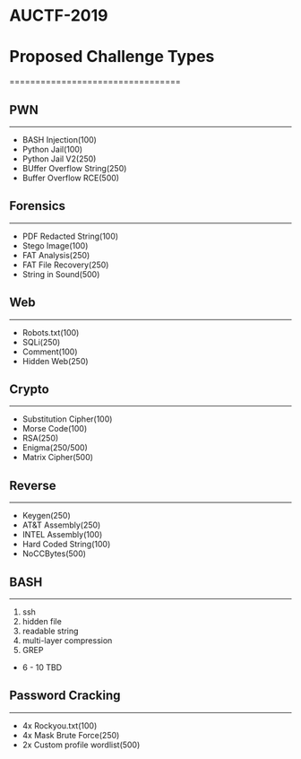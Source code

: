 # AUCTF-2019

# Proposed Challenge Types
=================================

## PWN
----------
- BASH Injection(100)
- Python Jail(100)
- Python Jail V2(250)
- BUffer Overflow String(250)
- Buffer Overflow RCE(500)

## Forensics
--------------
- PDF Redacted String(100)
- Stego Image(100)
- FAT Analysis(250)
- FAT File Recovery(250)
- String in Sound(500)

## Web
-----------
- Robots.txt(100)
- SQLi(250)
- Comment(100)
- Hidden Web(250)

## Crypto
-------------
- Substitution Cipher(100)
- Morse Code(100)
- RSA(250)
- Enigma(250/500)
- Matrix Cipher(500)

## Reverse
--------------
- Keygen(250)
- AT&T Assembly(250)
- INTEL Assembly(100)
- Hard Coded String(100)
- NoCCBytes(500)

## BASH
-----------
1. ssh
2. hidden file
3. readable string
4. multi-layer compression
5. GREP
- 6 - 10 TBD

## Password Cracking
-----------------------
- 4x Rockyou.txt(100)
- 4x Mask Brute Force(250)
- 2x Custom profile wordlist(500)
